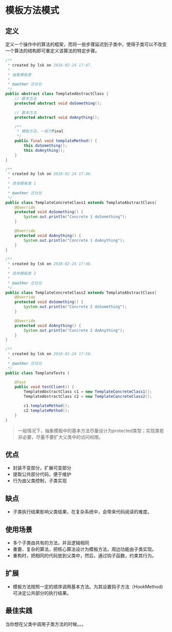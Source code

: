 # 模板方法模式

## 定义
定义一个操作中的算法的框架，而将一些步骤延迟到子类中，使得子类可以不改变一个算法的结构即可重定义该算法的特定步骤。

```java
/**
 * created by lsk on 2018-02-24 17:47.
 *
 * 抽象模板类
 *
 * @author 庄壮壮
 */
public abstract class TemplateAbstractClass {
    // 基本方法
    protected abstract void doSomething();

    // 基本方法
    protected abstract void doAnything();

    /**
     * 模板方法，一般为final
     */
    public final void templateMethod() {
        this.doSomething();
        this.doAnything();
    }
}

/**
 * created by lsk on 2018-02-24 17:48.
 *
 * 具体模板类 1
 *
 * @author 庄壮壮
 */
public class TemplateConcreteClass1 extends TemplateAbstractClass{
    @Override
    protected void doSomething() {
        System.out.println("Concrete 1 doSomething");
    }

    @Override
    protected void doAnything() {
        System.out.println("Concrete 1 doAnything");
    }
}

/**
 * created by lsk on 2018-02-24 17:48.
 *
 * 具体模板类 2
 *
 * @author 庄壮壮
 */
public class TemplateConcreteClass2 extends TemplateAbstractClass{
    @Override
    protected void doSomething() {
        System.out.println("Concrete 2 doSomething");
    }

    @Override
    protected void doAnything() {
        System.out.println("Concrete 2 doAnything");
    }
}

/**
 * created by lsk on 2018-02-24 17:50.
 *
 * @author 庄壮壮
 */
public class TemplateTests {

    @Test
    public void testClient() {
        TemplateAbstractClass c1 = new TemplateConcreteClass1();
        TemplateAbstractClass c2 = new TemplateConcreteClass2();

        c1.templateMethod();
        c2.templateMethod();
    }
}
```
> 一般情况下，抽象模板中的基本方法尽量设计为protected类型；实现类若非必要，尽量不要扩大父类中的访问权限。

## 优点
- 封装不变部分，扩展可变部分
- 提取公共部分代码，便于维护
- 行为由父类控制，子类实现

## 缺点
- 子类执行结果影响父类结果，在复杂系统中，会带来代码阅读的难度。

## 使用场景
- 多个子类由共有的方法，并且逻辑相同
- 重要、复杂的算法，把核心算法设计为模板方法，周边功能由子类实现。
- 重构时，把相同的代码放到父类中，然后，通过钩子函数，约束其行为。

## 扩展
- 模板方法按照一定的顺序调用基本方法。为其设置钩子方法（HookMethod)可决定公共部分的执行结果。

## 最佳实践
当你想在父类中调用子类方法的时候。。。